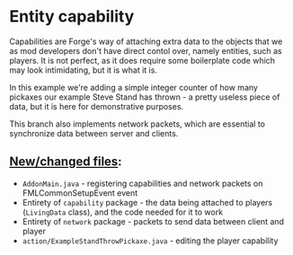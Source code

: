 # Entity capability

Capabilities are Forge's way of attaching extra data to the objects that we as mod developers don't have direct contol over, namely entities, such as players. It is not perfect, as it does require some boilerplate code which may look intimidating, but it is what it is.

In this example we're adding a simple integer counter of how many pickaxes our example Steve Stand has thrown - a pretty useless piece of data, but it is here for demonstrative purposes.

This branch also implements network packets, which are essential to synchronize data between server and clients.

## [New/changed files](https://github.com/StandoByte/RotP-Addon-example/compare/master...player-capability):
- `AddonMain.java` - registering capabilities and network packets on FMLCommonSetupEvent event<br>
- Entirety of `capability` package - the data being attached to players (`LivingData` class), and the code needed for it to work<br>
- Entirety of `network` package - packets to send data between client and player<br>
- `action/ExampleStandThrowPickaxe.java` - editing the player capability
